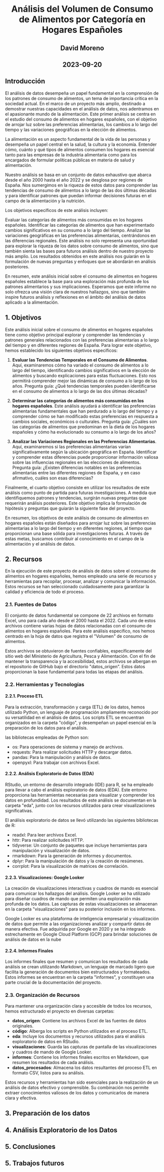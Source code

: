 # <p align="center">Análisis del Volumen de Consumo de Alimentos por Categoría en Hogares Españoles</p>
## <p align="center">David Moreno</p>
##  <p align="center">2023-09-20</p>

## **Introducción**

El análisis de datos desempeña un papel fundamental en la comprensión de los patrones de consumo de alimentos, un tema de importancia crítica en la sociedad actual. En el marco de un proyecto más amplio, destinado a demostrar nuestras capacidades en el análisis de datos, nos adentramos en el apasionante mundo de la alimentación. Este primer análisis se centra en el estudio del consumo de alimentos en hogares españoles, con el objetivo de arrojar luz sobre las preferencias alimentarias, los cambios a lo largo del tiempo y las variaciones geográficas en la elección de alimentos.

La alimentación es un aspecto fundamental de la vida de las personas y desempeña un papel central en la salud, la cultura y la economía. Entender cómo, cuánto y qué tipos de alimentos consumen los hogares es esencial tanto para las empresas de la industria alimentaria como para los encargados de formular políticas públicas en materia de salud y alimentación.

Nuestro análisis se basa en un conjunto de datos exhaustivo que abarca desde el año 2000 hasta el año 2022 y se desglosa por regiones de España. Nos sumergimos en la riqueza de estos datos para comprender las tendencias de consumo de alimentos a lo largo de las dos últimas décadas y para identificar patrones que puedan informar decisiones futuras en el campo de la alimentación y la nutrición.

Los objetivos específicos de este análisis incluyen:

Evaluar las categorías de alimentos más consumidas en los hogares españoles.
Identificar las categorías de alimentos que han experimentado cambios significativos en su consumo a lo largo del tiempo.
Analizar las variaciones geográficas en las preferencias alimentarias, centrándonos en las diferencias regionales.
Este análisis no solo representa una oportunidad para explorar la riqueza de los datos sobre consumo de alimentos, sino que también sienta las bases para futuros análisis dentro de nuestro proyecto más amplio. Los resultados obtenidos en este análisis nos guiarán en la formulación de nuevas preguntas y enfoques que se abordarán en análisis posteriores.

En resumen, este análisis inicial sobre el consumo de alimentos en hogares españoles establece la base para una exploración más profunda de los patrones alimentarios y sus implicaciones. Esperamos que este informe no solo ofrezca una visión clara de nuestros hallazgos, sino que también inspire futuros análisis y reflexiones en el ámbito del análisis de datos aplicado a la alimentación.

## **1. Objetivos**

Este análisis inicial sobre el consumo de alimentos en hogares españoles tiene como objetivo principal explorar y comprender las tendencias y patrones generales relacionados con las preferencias alimentarias a lo largo del tiempo y en diferentes regiones de España. Para lograr este objetivo, hemos establecido los siguientes objetivos específicos:

1. **Evaluar las Tendencias Temporales en el Consumo de Alimentos**. Aquí, examinaremos cómo ha variado el consumo de alimentos a lo largo del tiempo, identificando cambios significativos en la elección de alimentos y buscando explicaciones para estas fluctuaciones. Esto nos permitirá comprender mejor las dinámicas de consumo a lo largo de los años.
   Pregunta guía: ¿Qué tendencias temporales pueden identificarse en el consumo de alimentos a lo largo de las dos últimas décadas?

3. **Determinar las categorías de alimentos más consumidas en los hogares españoles**. Este análisis ayudará a identificar las preferencias alimentarias fundamentales que han perdurado a lo largo del tiempo y a comprender cómo se han modificado estas preferencias en respuesta a cambios sociales, económicos o culturales.
   Pregunta guía: ¿Cuáles son las categorías de alimentos que predominan en la dieta de los hogares españoles y cómo ha evolucionado su consumo a lo largo de los años?

3. **Analizar las Variaciones Regionales en las Preferencias Alimentarias**. Aquí, examinaremos si las preferencias alimentarias varían significativamente según la ubicación geográfica en España. Identificar y comprender estas diferencias puede proporcionar información valiosa sobre las influencias regionales en las elecciones de alimentos.
   Pregunta guía: ¿Existen diferencias notables en las preferencias alimentarias entre las diferentes regiones de España, y en caso afirmativo, cuáles son esas diferencias?

Finalmente, el cuarto objetivo consiste en utilizar los resultados de este análisis como punto de partida para futuras investigaciones. A medida que identifiquemos patrones y tendencias, surgirán nuevas preguntas que requerirán análisis posteriores. Este objetivo implica la formulación de hipótesis y preguntas que guiarán la siguiente fase del proyecto.

En resumen, los objetivos de este análisis de consumo de alimentos en hogares españoles están diseñados para arrojar luz sobre las preferencias alimentarias a lo largo del tiempo y en diferentes regiones, al tiempo que proporcionan una base sólida para investigaciones futuras. A través de estas metas, buscamos contribuir al conocimiento en el campo de la alimentación y el análisis de datos.

## **2. Recursos**

En la ejecución de este proyecto de análisis de datos sobre el consumo de alimentos en hogares españoles, hemos empleado una serie de recursos y herramientas para recopilar, procesar, analizar y comunicar la información. Estos recursos se han seleccionado cuidadosamente para garantizar la calidad y eficiencia de todo el proceso.

### **2.1. Fuentes de Datos**

El conjunto de datos fundamental se compone de 22 archivos en formato Excel, uno para cada año desde el 2000 hasta el 2022. Cada uno de estos archivos contiene varias hojas de datos relacionadas con el consumo de alimentos en hogares españoles. Para este análisis específico, nos hemos centrado en la hoja de datos que registra el "Volumen" de consumo de alimentos.

Estos archivos se obtuvieron de fuentes confiables, específicamente del sitio web del Ministerio de Agricultura, Pesca y Alimentación. Con el fin de mantener la transparencia y la accesibilidad, estos archivos se albergan en el repositorio de GitHub bajo el directorio "datos_origen". Estos datos proporcionan la base fundamental para todas las etapas del análisis.

### **2.2. Herramientas y Tecnologías**

#### **2.2.1. Proceso ETL**

Para la extracción, transformación y carga (ETL) de los datos, hemos utilizado Python, un lenguaje de programación ampliamente reconocido por su versatilidad en el análisis de datos. Los scripts ETL se encuentran organizados en la carpeta "código", y desempeñan un papel esencial en la preparación de los datos para el análisis.

las bibliotecas empleadas de Python son:

- os: Para operaciones de sistema y manejo de archivos.
- requests: Para realizar solicitudes HTTP y descargar datos.
- pandas: Para la manipulación y análisis de datos.
- openpyxl: Para trabajar con archivos Excel.

#### **2.2.2. Análisis Exploratorio de Datos (EDA)**

RStudio, un entorno de desarrollo integrado (IDE) para R, se ha empleado para llevar a cabo el análisis exploratorio de datos (EDA). Este entorno proporciona las herramientas necesarias para visualizar y comprender los datos en profundidad. Los resultados de este análisis se documentan en la carpeta "eda", junto con los recursos utilizados para crear visualizaciones significativas.

El análisis exploratorio de datos se llevó utilizando las siguientes bibliotecas de R:

- readxl: Para leer archivos Excel.
- httr: Para realizar solicitudes HTTP.
- tidyverse: Un conjunto de paquetes que incluye herramientas para manipulación y visualización de datos.
- rmarkdown: Para la generación de informes y documentos.
- dplyr: Para la manipulación de datos y la creación de resúmenes.
- corrplot: Para la visualización de matrices de correlación.

#### **2.2.3. Visualizaciones: Google Looker**

La creación de visualizaciones interactivas y cuadros de mando es esencial para comunicar los hallazgos del análisis. Google Looker se ha utilizado para diseñar cuadros de mando que permiten una exploración más profunda de los datos. Las capturas de estas visualizaciones se almacenan en la carpeta "visualizaciones" para su posterior inclusión en los informes.

Google Looker es una plataforma de inteligencia empresarial y visualización de datos que permite a las organizaciones analizar y compartir datos de manera efectiva. Fue adquirida por Google en 2020 y se ha integrado estrechamente en Google Cloud Platform (GCP) para brindar soluciones de análisis de datos en la nube

#### **2.2.4. Informes Finales**

Los informes finales que resumen y comunican los resultados de cada análisis se crean utilizando Markdown, un lenguaje de marcado ligero que facilita la generación de documentos bien estructurados y formateados. Estos informes se encuentran en la carpeta "informes", y constituyen una parte crucial de la documentación del proyecto.

### **2.3. Organización de Recursos**

Para mantener una organización clara y accesible de todos los recursos, hemos estructurado el proyecto en diversas carpetas:

- **datos_origen**: Contiene los archivos Excel de las fuentes de datos originales.
- **código**: Alberga los scripts en Python utilizados en el proceso ETL.
- **eda**: Incluye los documentos y recursos utilizados para el análisis exploratorio de datos en RStudio.
- **visualizaciones**: Guarda las capturas de pantalla de las visualizaciones y cuadros de mando de Google Looker.
- **informes**: Contiene los informes finales escritos en Markdown, que resumen los resultados de cada análisis.
- **datos_procesados**: Almacena los datos resultantes del proceso ETL en formato CSV, listos para su análisis.

Estos recursos y herramientas han sido esenciales para la realización de un análisis de datos efectivo y comprensible. Su combinación nos permite extraer conocimientos valiosos de los datos y comunicarlos de manera clara y efectiva.

## **3. Preparación de los datos**
## **4. Análisis Exploratorio de los Datos**
## **5. Conclusiones**
## **5. Trabajos futuros**

